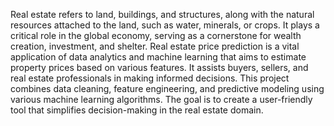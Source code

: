 Real estate refers to land, buildings, and structures, along with the natural resources attached to the land, such as water, minerals, or crops. It plays a critical role in the global economy, serving as a cornerstone for wealth creation, investment, and shelter.
Real estate price prediction is a vital application of data analytics and machine learning that aims to estimate property prices based on various features. It assists buyers, sellers, and real estate professionals in making informed decisions.
This project combines data cleaning, feature engineering, and predictive modeling using various machine learning algorithms. The goal is to create a user-friendly tool that simplifies decision-making in the real estate domain.


